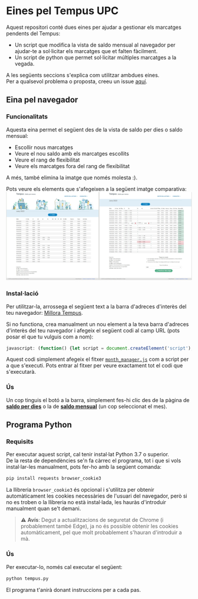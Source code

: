 # Eines pel Tempus UPC

Aquest repositori conté dues eines per ajudar a gestionar els marcatges pendents del Tempus:  
- Un script que modifica la vista de saldo mensual al navegador per ajudar-te a sol·licitar els marcatges que et falten fàcilment.
- Un script de python que permet sol·licitar múltiples marcatges a la vegada.

A les següents seccions s'explica com utilitzar ambdues eines.  
Per a qualsevol problema o proposta, creeu un issue [aquí](https://github.com/Diviloper/tempus_clocker/issues).

## Eina pel navegador

### Funcionalitats

Aquesta eina permet el següent des de la vista de saldo per dies o saldo mensual:

- Escollir nous marcatges
- Veure el nou saldo amb els marcatges escollits
- Veure el rang de flexibilitat
- Veure els marcatges fora del rang de flexibilitat

A més, també elimina la imatge que només molesta :).

Pots veure els elements que s'afegeixen a la següent imatge comparativa:
![Comparació](./docs/comparacio.png "Comparació")


### Instal·lació

Per utilitzar-la, arrossega el següent text a la barra d'adreces d'interès del teu navegador: [Millora Tempus](javascript%3A%20%28function%28%29%20%7Blet%20script%20%3D%20document.createElement%28%27script%27%29%3Bscript.src%20%3D%20%22https%3A%2F%2Fgithub.com%2FDiviloper%2Ftempus_clocker%2Freleases%2Fdownload%2Flatest%2Fmonth_manager.js%22%3Bdocument.head.appendChild%28script%29%3B%7D%29%28%29%3B).

Si no functiona, crea manualment un nou element a la teva barra d'adreces d'interès del teu navegador i afegeix el següent codi al camp URL (pots posar el que tu vulguis com a nom):
```javascript
javascript: (function() {let script = document.createElement('script');script.src = "https://github.com/Diviloper/tempus_clocker/releases/download/latest/month_manager.js";document.head.appendChild(script);})();
```

Aquest codi simplement afegeix el fitxer [`month_manager.js`](./month_manager.js) com a script per a que s'executi. Pots entrar al fitxer per veure exactament tot el codi que s'executarà.

### Ús

Un cop tinguis el botó a la barra, simplement fes-hi clic des de la pàgina de [**saldo per dies**](https://tempus.upc.edu/RLG/saldoMarcatgesIndividual/list) o la de [**saldo mensual**](https://tempus.upc.edu/RLG/saldoMensual/list) (un cop seleccionat el mes).


## Programa Python
### Requisits

Per executar aquest script, cal tenir instal·lat Python 3.7 o superior.  
De la resta de dependències se'n fa càrrec el programa, tot i que si vols instal·lar-les manualment, pots fer-ho amb
la següent comanda:

```bash
pip install requests browser_cookie3
```

La llibreria `browser_cookie3` és opcional i s'utilitza per obtenir automàticament les cookies necessàries de l'usuari 
del navegador, però si no es troben o la llibreria no està instal·lada, les hauràs d'introduir manualment quan se't demani.

> :warning: **Avís**: Degut a actualitzacions de seguretat de Chrome (i probablement també Edge), ja no és possible obtenir les cookies automàticament, pel que molt probablement s'hauran d'introduir a mà.

### Ús

Per executar-lo, només cal executar el següent:

```bash
python tempus.py
```

El programa t'anirà donant instruccions per a cada pas.
